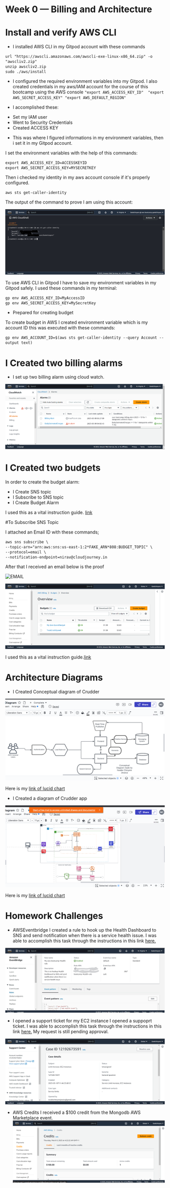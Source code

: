 # Week 0 — Billing and Architecture

# Install and verify AWS CLI

* I installed AWS CLI in my Gitpod account with these commands

```
url "https://awscli.amazonaws.com/awscli-exe-linux-x86_64.zip" -o "awscliv2.zip"
unzip awscliv2.zip
sudo ./aws/install
```
* I configured the required environment variables into my Gitpod. I also created credentials in my aws/IAM account for the course of this bootcamp using the AWS console
``
"export AWS_ACCESS_KEY_ID" 
"export AWS_SECRET_ACCESS_KEY"
"export AWS_DEFAULT_REGION"
``

* I accomplished these:
- Set my IAM user
- Went to Security Credentials
- Created ACCESS KEY

* This was where I figured informations in my environment variables, then i set it in my Gitpod account.

I set the environment variables with the help of this commands:

```
export AWS_ACCESS_KEY_ID=ACCESSKEYID
export AWS_SECRET_ACCESS_KEY=MYSECRETKEY
```
Then i checked my identity in my aws account console if it's properly configured.

```
aws sts get-caller-identity 
```
The output of the command to prove I am using this account:

![AWS ACCOUNT IAM/CLI](assets/IAM%20role.jpg)

To use AWS CLI in Gitpod I have to save my environment variables in my Gitpod safely. I used these commands in my terminal:
```
gp env AWS_ACCESS_KEY_ID=MyAccessID
gp env AWS_SECRET_ACCESS_KEY=MySecretKey
```

* Prepared for creating budget

To create budget in AWS I created environment variable which is my account ID this was executed with these commands:
```
gp env AWS_ACCOUNT_ID=$(aws sts get-caller-identity --query Account --output text)
```

# I Created two billing alarms

* I set up two billing alarm using cloud watch.

![MY BILLINGLARM](assets/cloud%20watch%20alarms.png)

# I Created two budgets

In order to create the budget alarm:
- I Create SNS topic
- I Subscribe to SNS topic
- I Create Budget Alarm

I used this as a vital instruction guide. [link](https://docs.aws.amazon.com/cli/latest/reference/sns/create-topic.html)

#To Subscribe SNS Topic

I attached an Email ID with these commands;

```
aws sns subscribe \
--topic-arn="arn:aws:sns:us-east-1:2*FAKE_ARN*808:BUDGET_TOPIC" \
--protocol=email \
--notification-endpoint=nirav@cloudjourney.in
```

After that I received an email below is the proof

![EMAIL](assets/sns-topic.png)

![BILLING-BUDGET](assets/billing-budgets.png)

I used this as a vital instruction guide.[link](https://docs.aws.amazon.com/cli/latest/reference/sns/subscribe.html)


# Architecture Diagrams

- I Created Conceptual diagram of Crudder

![Conceptual Diagram](assets/conceptual%20diagram.png)

Here is my [link of lucid chart](https://lucid.app/lucidchart/6933e61b-893c-419c-9e6b-6a643e716f22/edit?viewport_loc=-787%2C-49%2C2406%2C897%2C0_0&invitationId=inv_11635ac9-4931-4c0f-817a-a6dfed0f6b58)

- I Created a diagram of Crudder app

![CruddurDiagram](assets/cruddur%20diagram.png)

Here is my [link of lucid chart](https://lucid.app/lucidchart/1f56cd97-0de9-4e8b-b04a-466ef53dd988/edit?viewport_loc=-1283%2C-1876%2C4399%2C1641%2C0_0&invitationId=inv_bedbe3f8-d7aa-4586-8054-40722e6271a0)


# Homework Challenges

  - AWSEventbridge
   I created a rule to hook up the Health Dashboard to SNS and send notification when there is a service health issue. I was able to accomplish this task through the instructions in this link [here.](https://docs.aws.amazon.com/health/latest/ug/cloudwatch-events-health.html)
   
   ![AWSEventBridge](assets/aws%20health%20rule.jpg) 
   
  - I opened a support ticket for my EC2 instance
  I opened a suppoprt ticket. I was able to accomplish this task through the instructions in this link [here.](https://docs.aws.amazon.com/awssupport/latest/user/create-service-quota-increase.html) My request is still pending approval.
  
  ![Support ticket](assets/aws%20support%20ticket.png) 
    
  
  - AWS Credits
   I received a $100 credit from the Mongodb AWS Marketplace event. 
 ![AWS Credits](assets/aws%20credits.png)

